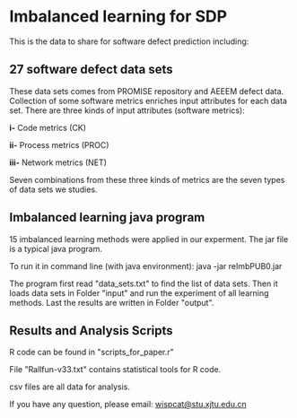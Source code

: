 # Imbalanced learning for SDP

This is the data to share for software defect prediction including:

## 27 software defect data sets
These data sets comes from PROMISE repository and AEEEM defect data.
Collection of some software metrics enriches input attributes for each data set.
There are three kinds of input attributes (software metrics):

**i-** Code metrics (CK)

**ii-** Process metrics (PROC)

**iii-** Network metrics (NET)

Seven combinations from these three kinds of metrics are the seven types of data sets we studies.

## Imbalanced learning java program 

15 imbalanced learning methods were applied in our experment.
The jar file is a typical java program.

To run it in command line (with java environment):
java -jar reImbPUB0.jar 

The program first read "data_sets.txt" to find the list of data sets.
Then it loads data sets in Folder "input" and run the experiment of all learning methods.
Last the results are written in Folder "output".

## Results and Analysis Scripts

R code can be found in "scripts_for_paper.r"

File "Rallfun-v33.txt" contains statistical tools for R code.

csv files are all data for analysis.

If you have any question, please email: wispcat@stu.xjtu.edu.cn
